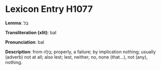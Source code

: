 # Lexicon Entry H1077

**Lemma**: בַּל

**Transliteration (xlit)**: bal

**Pronunciation**: bal

**Description**:
from בָּלָה; properly, a failure; by implication nothing; usually (adverb) not at all; also lest; lest, neither, no, none (that...), not (any), nothing.
